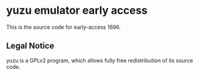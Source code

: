 yuzu emulator early access
=============

This is the source code for early-access 1696.

## Legal Notice

yuzu is a GPLv2 program, which allows fully free redistribution of its source code.